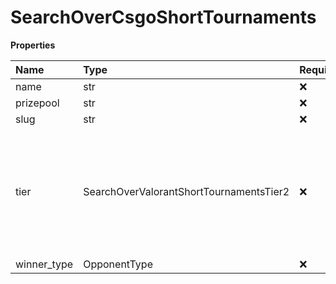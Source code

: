 # SearchOverCsgoShortTournaments

**Properties**

| Name        | Type                                    | Required | Description                                                                                                  |
| :---------- | :-------------------------------------- | :------- | :----------------------------------------------------------------------------------------------------------- |
| name        | str                                     | ❌       |                                                                                                              |
| prizepool   | str                                     | ❌       |                                                                                                              |
| slug        | str                                     | ❌       |                                                                                                              |
| tier        | SearchOverValorantShortTournamentsTier2 | ❌       | The tier of the tournament, ranging from 'S' to 'Unranked'. Ranking 'S' > 'A' > 'B' > 'C' > 'D' > 'Unranked' |
| winner_type | OpponentType                            | ❌       |                                                                                                              |
